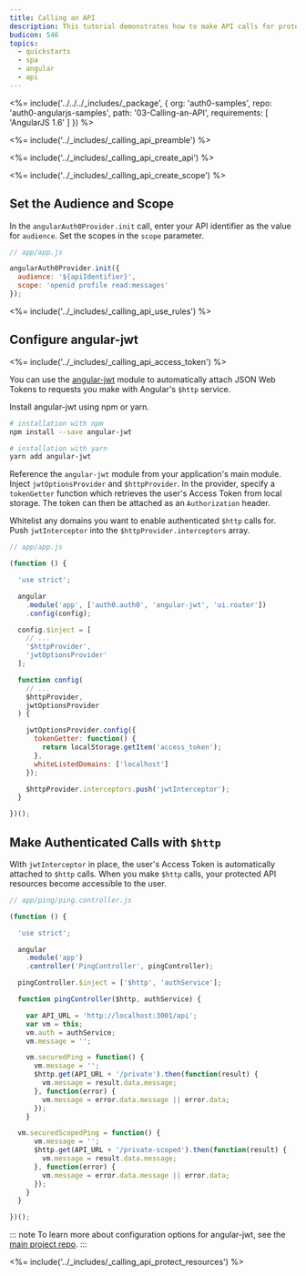 ```yaml
---
title: Calling an API
description: This tutorial demonstrates how to make API calls for protected resources on your server
budicon: 546
topics:
  - quickstarts
  - spa
  - angular
  - api
---
```


<%= include('../../../_includes/_package', {
  org: 'auth0-samples',
  repo: 'auth0-angularjs-samples',
  path: '03-Calling-an-API',
  requirements: [
    'AngularJS 1.6'
  ]
}) %>

<%= include('../_includes/_calling_api_preamble') %>

<%= include('../_includes/_calling_api_create_api') %>

<%= include('../_includes/_calling_api_create_scope') %>

## Set the Audience and Scope

In the `angularAuth0Provider.init` call, enter your API identifier as the value for `audience`. Set the scopes in the `scope` parameter.

```js
// app/app.js

angularAuth0Provider.init({
  audience: '${apiIdentifier}',
  scope: 'openid profile read:messages'
});
```

<%= include('../_includes/_calling_api_use_rules') %>

## Configure angular-jwt

<%= include('../_includes/_calling_api_access_token') %>

You can use the [angular-jwt](https://github.com/auth0/angular-jwt) module to automatically attach JSON Web Tokens to requests you make with Angular's `$http` service. 

Install angular-jwt using npm or yarn.

```bash
# installation with npm
npm install --save angular-jwt

# installation with yarn
yarn add angular-jwt
```

Reference the `angular-jwt` module from your application's main module. Inject `jwtOptionsProvider` and `$httpProvider`. In the provider, specify a `tokenGetter` function which retrieves the user's Access Token from local storage. The token can then be attached as an `Authorization` header. 

Whitelist any domains you want to enable authenticated `$http` calls for. 
Push `jwtInterceptor` into the `$httpProvider.interceptors` array.

```js
// app/app.js

(function () {

  'use strict';

  angular
    .module('app', ['auth0.auth0', 'angular-jwt', 'ui.router'])
    .config(config);

  config.$inject = [
    // ...
    '$httpProvider',
    'jwtOptionsProvider'
  ];

  function config(
    // ...
    $httpProvider,
    jwtOptionsProvider
  ) {

    jwtOptionsProvider.config({
      tokenGetter: function() {
        return localStorage.getItem('access_token');
      },
      whiteListedDomains: ['localhost']
    });

    $httpProvider.interceptors.push('jwtInterceptor');
  }

})();
```

## Make Authenticated Calls with `$http`

With `jwtInterceptor` in place, the user's Access Token is automatically attached to `$http` calls. 
When you make `$http` calls, your protected API resources become accessible to the user. 

```js
// app/ping/ping.controller.js

(function () {

  'use strict';

  angular
    .module('app')
    .controller('PingController', pingController);

  pingController.$inject = ['$http', 'authService'];

  function pingController($http, authService) {

    var API_URL = 'http://localhost:3001/api';
    var vm = this;
    vm.auth = authService;
    vm.message = '';

    vm.securedPing = function() {
      vm.message = '';
      $http.get(API_URL + '/private').then(function(result) {
        vm.message = result.data.message;
      }, function(error) {
        vm.message = error.data.message || error.data;
      });
    }

  vm.securedScopedPing = function() {
      vm.message = '';
      $http.get(API_URL + '/private-scoped').then(function(result) {
        vm.message = result.data.message;
      }, function(error) {
        vm.message = error.data.message || error.data;
      });
    }
  }

})();
```

::: note
To learn more about configuration options for angular-jwt, see the [main project repo](https://github.com/auth0/angular-jwt).
:::

<%= include('../_includes/_calling_api_protect_resources') %>
